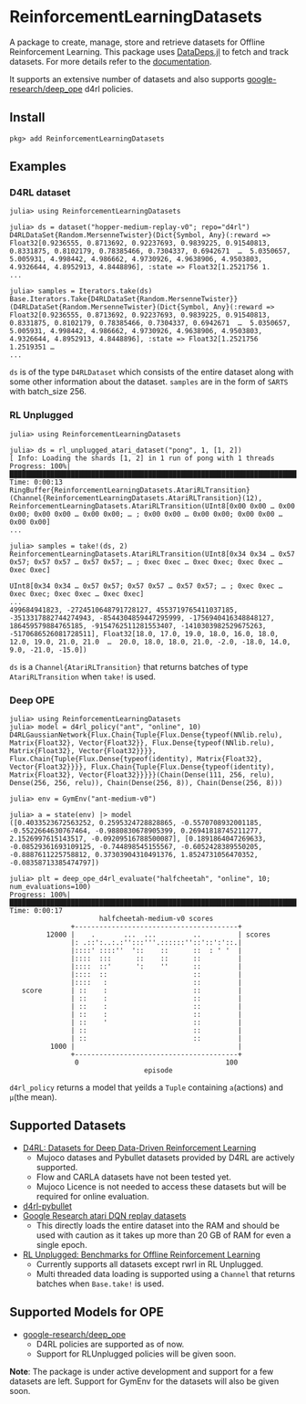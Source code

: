 # ReinforcementLearningDatasets

A package to create, manage, store and retrieve datasets for Offline Reinforcement Learning. This package uses [DataDeps.jl](https://github.com/oxinabox/DataDeps.jl) to fetch and track datasets. For more details refer to the [documentation](https://juliareinforcementlearning.org/docs/rldatasets/).

It supports an extensive number of datasets and also supports [google-research/deep_ope](https://github.com/google-research/deep_ope) d4rl policies.
## Install
```
pkg> add ReinforcementLearningDatasets
```
## Examples

### D4RL dataset
```julia-repl
julia> using ReinforcementLearningDatasets

julia> ds = dataset("hopper-medium-replay-v0"; repo="d4rl")
D4RLDataSet{Random.MersenneTwister}(Dict{Symbol, Any}(:reward => Float32[0.9236555, 0.8713692, 0.92237693, 0.9839225, 0.91540813, 0.8331875, 0.8102179, 0.78385466, 0.7304337, 0.6942671  …  5.0350657, 5.005931, 4.998442, 4.986662, 4.9730926, 4.9638906, 4.9503803, 4.9326644, 4.8952913, 4.8448896], :state => Float32[1.2521756 1.
...

julia> samples = Iterators.take(ds)
Base.Iterators.Take{D4RLDataSet{Random.MersenneTwister}}(D4RLDataSet{Random.MersenneTwister}(Dict{Symbol, Any}(:reward => Float32[0.9236555, 0.8713692, 0.92237693, 0.9839225, 0.91540813, 0.8331875, 0.8102179, 0.78385466, 0.7304337, 0.6942671  …  5.0350657, 5.005931, 4.998442, 4.986662, 4.9730926, 4.9638906, 4.9503803, 4.9326644, 4.8952913, 4.8448896], :state => Float32[1.2521756 1.2519351 … 
...
```
`ds` is of the type `D4RLDataset` which consists of the entire dataset along with some other information about the dataset. `samples` are in the form of `SARTS` with batch_size 256.

### RL Unplugged
```julia-repl
julia> using ReinforcementLearningDatasets

julia> ds = rl_unplugged_atari_dataset("pong", 1, [1, 2])
[ Info: Loading the shards [1, 2] in 1 run of pong with 1 threads
Progress: 100%|██████████████████████████████████████████████████████████████████████████████████████████████████████████████████████████████████████████████████████████████| Time: 0:00:13
RingBuffer{ReinforcementLearningDatasets.AtariRLTransition}(Channel{ReinforcementLearningDatasets.AtariRLTransition}(12), ReinforcementLearningDatasets.AtariRLTransition(UInt8[0x00 0x00 … 0x00 0x00; 0x00 0x00 … 0x00 0x00; … ; 0x00 0x00 … 0x00 0x00; 0x00 0x00 … 0x00 0x00]
...

julia> samples = take!(ds, 2)
ReinforcementLearningDatasets.AtariRLTransition(UInt8[0x34 0x34 … 0x57 0x57; 0x57 0x57 … 0x57 0x57; … ; 0xec 0xec … 0xec 0xec; 0xec 0xec … 0xec 0xec]

UInt8[0x34 0x34 … 0x57 0x57; 0x57 0x57 … 0x57 0x57; … ; 0xec 0xec … 0xec 0xec; 0xec 0xec … 0xec 0xec]
...
499684941823, -2724510648791728127, 4553719765411037185, -3513317882744274943, -8544304859447295999, -1756940416348848127, 186459579884765185, -9154762511281553407, -1410303982529675263, -5170686526081728511], Float32[18.0, 17.0, 19.0, 18.0, 16.0, 18.0, 12.0, 19.0, 21.0, 21.0  …  20.0, 18.0, 18.0, 21.0, -2.0, -18.0, 14.0, 9.0, -21.0, -15.0])
```
`ds` is a `Channel{AtariRLTransition}` that returns batches of type `AtariRLTransition` when `take!` is used.

### Deep OPE
```julia-repl
julia> using ReinforcementLearningDatasets
julia> model = d4rl_policy("ant", "online", 10)
D4RLGaussianNetwork{Flux.Chain{Tuple{Flux.Dense{typeof(NNlib.relu), Matrix{Float32}, Vector{Float32}}, Flux.Dense{typeof(NNlib.relu), Matrix{Float32}, Vector{Float32}}}}, Flux.Chain{Tuple{Flux.Dense{typeof(identity), Matrix{Float32}, Vector{Float32}}}}, Flux.Chain{Tuple{Flux.Dense{typeof(identity), Matrix{Float32}, Vector{Float32}}}}}(Chain(Dense(111, 256, relu), Dense(256, 256, relu)), Chain(Dense(256, 8)), Chain(Dense(256, 8)))

julia> env = GymEnv("ant-medium-v0")

julia> a = state(env) |> model 
([0.4033523672563252, 0.2595324728828865, -0.5570708932001185, -0.5522664630767464, -0.9880830678905399, 0.26941818745211277, 2.1526997615143517, -0.09209516788500087], [0.1891864047269633, -0.08529361693109125, -0.744898545155567, -0.6052428389550205, -0.8887611225758812, 0.37303904310491376, 1.8524731056470352, -0.08358713385474797])

julia> plt = deep_ope_d4rl_evaluate("halfcheetah", "online", 10; num_evaluations=100)
Progress: 100%|██████████████████████████████████████████████████████████████████████████████████████████████████████████████████████████████████████████████████████████████| Time: 0:00:17
                      halfcheetah-medium-v0 scores              
               +----------------------------------------+       
         12000 |    .       ...  ...         ..         | scores
               |: .::':..:.:'':::'''.::::::''::'::':'::.|       
               |::::' ::::''  '::    ::      ::  : ' '  |       
               |::::  :::      ::    ::      ::         |       
               |::::  ::'      ':    ''      ::         |       
               |::::  ::                     ::         |       
               |::::   :                     ::         |       
   score       | ::    :                     ::         |       
               | ::    :                     ::         |       
               | ::    :                     ::         |       
               | ::    :                     ::         |       
               | ::    '                     ::         |       
               | ::                          ::         |       
               | ::                          ::         |       
          1000 |                                        |       
               +----------------------------------------+       
                0                                    100        
                                 episode    
```

`d4rl_policy` returns a model that yeilds a `Tuple` containing `a`(actions) and `μ`(the mean).

## Supported Datasets
* [D4RL: Datasets for Deep Data-Driven Reinforcement Learning](https://github.com/rail-berkeley/d4rl)
    * Mujoco datases and Pybullet datasets provided by D4RL are actively supported.
    * Flow and CARLA datasets have not been tested yet.
    * Mujoco Licence is not needed to access these datasets but will be required for online evaluation.
* [d4rl-pybullet](https://github.com/takuseno/d4rl-pybullet)
* [Google Research atari DQN replay datasets](https://github.com/google-research/batch_rl)
    * This directly loads the entire dataset into the RAM and should be used with caution as it takes up more than 20 GB of RAM for even a single epoch.
* [RL Unplugged: Benchmarks for Offline Reinforcement Learning](https://github.com/deepmind/deepmind-research/tree/master/rl_unplugged)
    * Currently supports all datasets except rwrl in RL Unplugged.
    * Multi threaded data loading is supported using a `Channel` that returns batches when `Base.take!` is used.

## Supported Models for OPE
* [google-research/deep_ope](https://github.com/google-research/deep_ope)
    * D4RL policies are supported as of now.
    * Support for RLUnplugged policies will be given soon.

**Note**: The package is under active development and support for a few datasets are left. Support for GymEnv for the datasets will also be given soon.